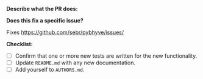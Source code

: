 **Describe what the PR does:**

**Does this fix a specific issue?**

Fixes https://github.com/sebr/pybhyve/issues/<ISSUE ID>
  
**Checklist:**

- [ ] Confirm that one or more new tests are written for the new functionality.
- [ ] Update `README.md` with any new documentation.
- [ ] Add yourself to `AUTHORS.md`.
